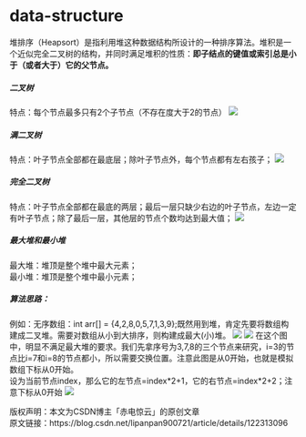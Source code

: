 # data-structure

堆排序（Heapsort）是指利用堆这种数据结构所设计的一种排序算法。堆积是一个近似完全二叉树的结构，并同时满足堆积的性质：**即子结点的键值或索引总是小于（或者大于）它的父节点。**
<h5>二叉树</h5> 特点：每个节点最多只有2个子节点（不存在度大于2的节点）
<img src=https://user-images.githubusercontent.com/67896996/228106853-5a302ed3-1f0f-4611-9227-16f7563b94b0.png />

<h5>满二叉树</h5> 特点：叶子节点全部都在最底层；除叶子节点外，每个节点都有左右孩子；
<img src=https://user-images.githubusercontent.com/67896996/228107866-2cfc6e08-eca1-4117-9118-842b46ee53db.png />

<h5>完全二叉树</h5> 特点：叶子节点全部都在最底的两层；最后一层只缺少右边的叶子节点，左边一定有叶子节点；除了最后一层，其他层的节点个数均达到最大值；
<img src=https://user-images.githubusercontent.com/67896996/228107584-0feaa4d9-bb8f-4cc9-ac4e-733b22e7b180.png />

<h5>最大堆和最小堆</h5>
最大堆：堆顶是整个堆中最大元素；<br>
最小堆：堆顶是整个堆中最小元素；<br>

<h5>算法思路：</h5>
    例如：无序数组：int arr[] = {4,2,8,0,5,7,1,3,9};既然用到堆，肯定先要将数组构建成二叉堆。需要对数组从小到大排序，则构建成最大(小)堆。
<img src=https://user-images.githubusercontent.com/67896996/228108466-1cc20a3a-d7e7-485f-8775-004ce89be283.png />
<img src=https://user-images.githubusercontent.com/67896996/228108513-8898f4f1-7a76-4525-a1df-730d3a7d72a1.png />
在这个图中，明显不满足最大堆的要求。我们先拿序号为3,7,8的三个节点来研究，i=3的节点比i=7和i=8的节点都小，所以需要交换位置。注意此图是从0开始，也就是模拟数组下标从0开始。<br>
设为当前节点index，那么它的左节点=index*2+1，它的右节点=index*2+2；注意下标从0开始
<img src=https://user-images.githubusercontent.com/67896996/228109103-fe601662-79e1-4f31-a030-b86b3cd8d416.png />



<br>
<p>
版权声明：本文为CSDN博主「赤电惊云」的原创文章<br>
原文链接：https://blog.csdn.net/lipanpan900721/article/details/122313096<br>
</p>



